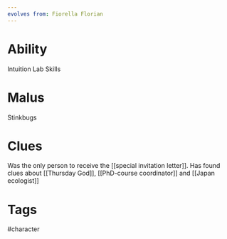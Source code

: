 ```yaml
---
evolves from: Fiorella Florian
---
```

# Ability 

Intuition
Lab Skills

# Malus

Stinkbugs

# Clues

Was the only person to receive the [[special invitation letter]]. 
Has found clues about [[Thursday God]], [[PhD-course coordinator]] and [[Japan ecologist]]

# Tags
#character 

